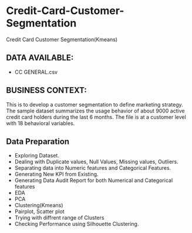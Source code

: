 # Credit-Card-Customer-Segmentation
Credit Card Customer Segmentation(Kmeans)
## DATA AVAILABLE: 
* CC GENERAL.csv 
## BUSINESS CONTEXT: 
This is to develop a customer segmentation to define marketing strategy. The sample dataset summarizes the usage behavior of about 9000 active credit card holders during the last 6 months. The file is at a customer level with 18 behavioral variables.
## Data Preparation
* Exploring Dataset.
* Dealing with Duplicate values, Null Values, Missing values, Outliers.
* Separating data into Numeric features and Categorical Features.
* Generating New KPI from Existing.
* Generating Data Audit Report for both Numerical and Categorical features 
* EDA
* PCA
* Clustering(Kmeans)
* Pairplot, Scatter plot
* Trying with diffrent range of Clusters
* Checking Performance using Silhouette Clustering.
